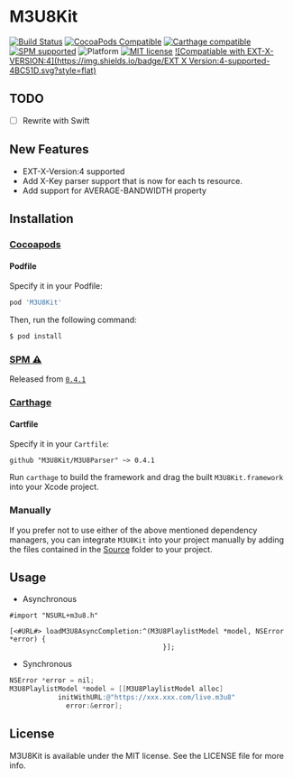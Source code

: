 # M3U8Kit

[![Build Status](https://travis-ci.org/M3U8Kit/M3U8Parser.svg?branch=master)](https://travis-ci.org/M3U8Kit/M3U8Parser)
[![CocoaPods Compatible](https://img.shields.io/cocoapods/v/M3U8Kit.svg)](https://img.shields.io/cocoapods/v/M3U8Kit.svg)
[![Carthage compatible](https://img.shields.io/badge/Carthage-compatible-4BC51D.svg?style=flat)](https://github.com/Carthage/Carthage)
[![SPM supported](https://img.shields.io/badge/SPM-supported-4BC51D.svg?style=flat)](https://github.com/apple/swift-package-manager)
![Platform](https://img.shields.io/cocoapods/p/M3U8Kit.svg?style=flat)
[![MIT license](https://img.shields.io/cocoapods/l/M3U8Kit.svg?style=flat)](https://raw.githubusercontent.com/M3U8Kit/M3U8Parser/master/LICENSE)
[![Compatiable with EXT-X-VERSION:4](https://img.shields.io/badge/EXT X Version:4-supported-4BC51D.svg?style=flat)](https://github.com/apple/swift-package-manager)

## TODO
- [ ] Rewrite with Swift

## New Features
- EXT-X-Version:4 supported
- Add X-Key parser support that is now for each ts resource.
- Add support for AVERAGE-BANDWIDTH property

## Installation

### [Cocoapods](https://cocoapods.org/pods/M3U8Kit)

#### Podfile

Specify it in your Podfile:

```ruby
pod 'M3U8Kit'
```

Then, run the following command:

```bash
$ pod install
```

### [SPM ⚠️](https://github.com/apple/swift-package-manager)

Released from [`0.4.1`](https://github.com/M3U8Kit/M3U8Parser/releases/tag/0.4.1)

### [Carthage](https://github.com/Carthage/Carthage)

#### Cartfile

Specify it in your `Cartfile`:

```ogdl
github "M3U8Kit/M3U8Parser" ~> 0.4.1 
```

Run `carthage` to build the framework and drag the built `M3U8Kit.framework` into your Xcode project.

### Manually

If you prefer not to use either of the above mentioned dependency managers, you can integrate `M3U8Kit` into your project manually by adding the files contained in the [Source](https://github.com/M3U8Kit/M3U8Parser/tree/master/Source) folder to your project.

## Usage

- Asynchronous

```objc
#import "NSURL+m3u8.h"

[<#URL#> loadM3U8AsyncCompletion:^(M3U8PlaylistModel *model, NSError *error) {
                                      }];
```

- Synchronous

```objective-c
NSError *error = nil;
M3U8PlaylistModel *model = [[M3U8PlaylistModel alloc] 
            initWithURL:@"https://xxx.xxx.com/live.m3u8"
              error:&error];
```

## License

M3U8Kit is available under the MIT license. See the LICENSE file for more info.

